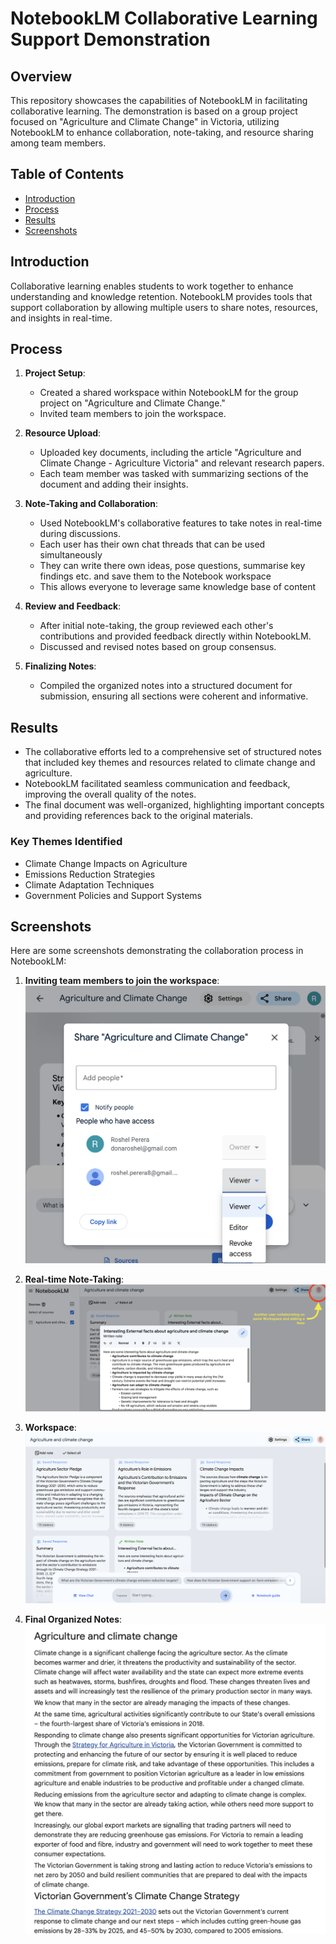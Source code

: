 # NotebookLM Collaborative Learning Support Demonstration

## Overview
This repository showcases the capabilities of NotebookLM in facilitating collaborative learning. The demonstration is based on a group project focused on "Agriculture and Climate Change" in Victoria, utilizing NotebookLM to enhance collaboration, note-taking, and resource sharing among team members.

## Table of Contents
- [Introduction](#introduction)
- [Process](#process)
- [Results](#results)
- [Screenshots](#screenshots)

## Introduction
Collaborative learning enables students to work together to enhance understanding and knowledge retention. NotebookLM provides tools that support collaboration by allowing multiple users to share notes, resources, and insights in real-time.

## Process
1. **Project Setup**:
   - Created a shared workspace within NotebookLM for the group project on "Agriculture and Climate Change."
   - Invited team members to join the workspace.

2. **Resource Upload**:
   - Uploaded key documents, including the article "Agriculture and Climate Change - Agriculture Victoria" and relevant research papers.
   - Each team member was tasked with summarizing sections of the document and adding their insights.

3. **Note-Taking and Collaboration**:
   - Used NotebookLM's collaborative features to take notes in real-time during discussions.
   - Each user has their own chat threads that can be used simultaneously
   - They can write there own ideas, pose questions, summarise key findings etc. and save them to the Notebook workspace
   - This allows everyone to leverage same knowledge base of content

4. **Review and Feedback**:
   - After initial note-taking, the group reviewed each other's contributions and provided feedback directly within NotebookLM.
   - Discussed and revised notes based on group consensus.

5. **Finalizing Notes**:
   - Compiled the organized notes into a structured document for submission, ensuring all sections were coherent and informative.

## Results
- The collaborative efforts led to a comprehensive set of structured notes that included key themes and resources related to climate change and agriculture.
- NotebookLM facilitated seamless communication and feedback, improving the overall quality of the notes.
- The final document was well-organized, highlighting important concepts and providing references back to the original materials.

### Key Themes Identified
- Climate Change Impacts on Agriculture
- Emissions Reduction Strategies
- Climate Adaptation Techniques
- Government Policies and Support Systems

## Screenshots
Here are some screenshots demonstrating the collaboration process in NotebookLM:

1. **Inviting team members to join the workspace**:
   ![Inviting team members](link_to_inviting.png)

2. **Real-time Note-Taking**:
   ![Real-time Note-Taking](link_to_Note_Taking.png)

3. **Workspace**:
   ![Workspace](link_to_workspace.png)

4. **Final Organized Notes**:
   ![Final Organized Notes](link_to_Final.png)
